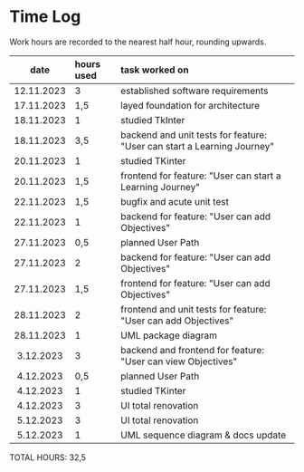 # Time Log

Work hours are recorded to the nearest half hour, rounding upwards. 

| date       | hours used | task worked on |
| :--------: | :--------- | :------------- |
| 12.11.2023 | 3          | established software requirements |
| 17.11.2023 | 1,5        | layed foundation for architecture |
| 18.11.2023 | 1          | studied TkInter |
| 18.11.2023 | 3,5        | backend and unit tests for feature: "User can start a Learning Journey" |
| 20.11.2023 | 1          | studied TKinter |
| 20.11.2023 | 1,5        | frontend for feature: "User can start a Learning Journey" |
| 22.11.2023 | 1,5        | bugfix and acute unit test |
| 22.11.2023 | 1          | backend for feature: "User can add Objectives" |
| 27.11.2023 | 0,5        | planned User Path |
| 27.11.2023 | 2          | backend for feature: "User can add Objectives" |
| 27.11.2023 | 1,5        | frontend for feature: "User can add Objectives" |
| 28.11.2023 | 2          | frontend and unit tests for feature: "User can add Objectives" |
| 28.11.2023 | 1          | UML package diagram |
| 3.12.2023  | 3          | backend and frontend for feature: "User can view Objectives" |
| 4.12.2023  | 0,5        | planned User Path |
| 4.12.2023  | 1          | studied TKinter |
| 4.12.2023  | 3          | UI total renovation |
| 5.12.2023  | 3          | UI total renovation |
| 5.12.2023  | 1          | UML sequence diagram & docs update |

TOTAL HOURS: 32,5
